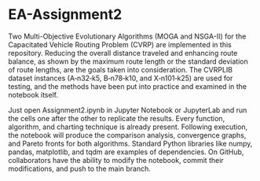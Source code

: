 # EA-Assignment2

Two Multi-Objective Evolutionary Algorithms (MOGA and NSGA-II) for the Capacitated Vehicle Routing Problem (CVRP) are implemented in this repository. Reducing the overall distance traveled and enhancing route balance, as shown by the maximum route length or the standard deviation of route lengths, are the goals taken into consideration. The CVRPLIB dataset instances (A‑n32‑k5, B‑n78‑k10, and X‑n101‑k25) are used for testing, and the methods have been put into practice and examined in the notebook itself.

Just open Assignment2.ipynb in Jupyter Notebook or JupyterLab and run the cells one after the other to replicate the results.   Every function, algorithm, and charting technique is already present. Following execution, the notebook will produce the comparison analysis, convergence graphs, and Pareto fronts for both algorithms. Standard Python libraries like numpy, pandas, matplotlib, and tqdm are examples of dependencies. On GitHub, collaborators have the ability to modify the notebook, commit their modifications, and push to the main branch.
